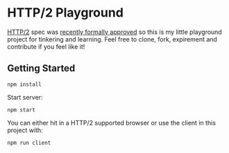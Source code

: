 # HTTP/2 Playground

[HTTP/2](https://http2.github.io/) spec was [recently formally approved](http://www.techspot.com/news/59785-http-standard-gets-first-major-revision-16-years.html) so this is my little playground project for tinkering and learning. Feel free to clone, fork, expirement and contribute if you feel like it!

## Getting Started

```
npm install
```

Start server:

```
npm start
```

You can either hit in a HTTP/2 supported browser or use the client in this project with:

```
npm run client
```